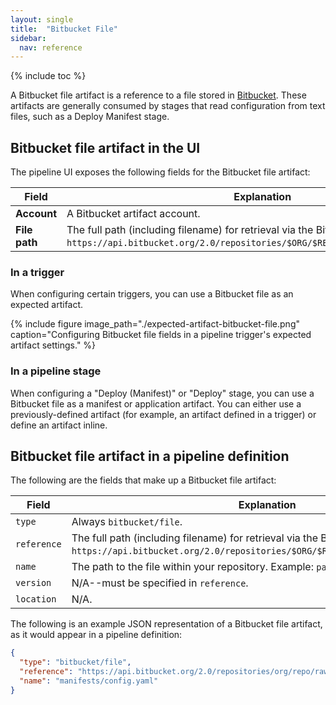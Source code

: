 ```yaml
---
layout: single
title:  "Bitbucket File"
sidebar:
  nav: reference
---
```


{% include toc %}

A Bitbucket file artifact is a reference to a file stored in
[Bitbucket](https://bitbucket.org). These artifacts are generally consumed by
stages that read configuration from text files, such as a Deploy Manifest
stage.

## Bitbucket file artifact in the UI

The pipeline UI exposes the following fields for the Bitbucket file artifact:

<table>
  <thead>
    <tr>
      <th width="10%">Field</th>
      <th width="90%">Explanation</th>
    </tr>
  </thead>
  <tbody>
    <tr>
      <td><strong>Account</strong></td>
      <td>A Bitbucket artifact account.</td>
    </tr>
    <tr>
      <td><strong>File path</strong></td>
      <td>The full path (including filename) for retrieval via the Bitbucket API. Example: <code>https://api.bitbucket.org/2.0/repositories/$ORG/$REPO/src/$VERSION/$FILEPATH</code>.</td>
    </tr>
  </tbody>
</table>

### In a trigger

When configuring certain triggers, you can use a Bitbucket file as an expected
artifact.

{%
  include
  figure
  image_path="./expected-artifact-bitbucket-file.png"
  caption="Configuring Bitbucket file fields in a pipeline trigger's expected
           artifact settings."
%}

### In a pipeline stage

When configuring a "Deploy (Manifest)" or "Deploy" stage, you can use a
Bitbucket file as a manifest or application artifact. You can either use a
previously-defined artifact (for example, an artifact defined in a trigger) or
define an artifact inline.

## Bitbucket file artifact in a pipeline definition

The following are the fields that make up a Bitbucket file artifact:

| Field | Explanation |
|-|-----------|
| `type` | Always `bitbucket/file`. |
| `reference` | The full path (including filename) for retrieval via the Bitbucket API. Example: `https://api.bitbucket.org/2.0/repositories/$ORG/$REPO/raw/$VERSION/$FILEPATH`. |
| `name` | The path to the file within your repository. Example: `path/to/file.yml`. |
| `version` | N/A--must be specified in `reference`. |
| `location` | N/A. |

The following is an example JSON representation of a Bitbucket file artifact,
as it would appear in a pipeline definition:

```json
{
  "type": "bitbucket/file",
  "reference": "https://api.bitbucket.org/2.0/repositories/org/repo/raw/master/manifests/config.yaml",
  "name": "manifests/config.yaml"
}
```
